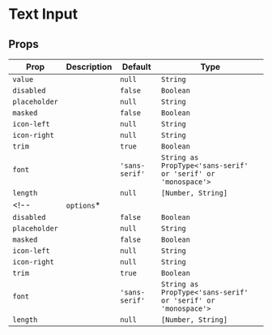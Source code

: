 # Text Input

## Props
| Prop          | Description | Default        | Type                                                         |
|---------------|-------------|----------------|--------------------------------------------------------------|
| `value`       |             | `null`         | `String`                                                     |
| `disabled`    |             | `false`        | `Boolean`                                                    |
| `placeholder` |             | `null`         | `String`                                                     |
| `masked`      |             | `false`        | `Boolean`                                                    |
| `icon-left`   |             | `null`         | `String`                                                     |
| `icon-right`  |             | `null`         | `String`                                                     |
| `trim`        |             | `true`         | `Boolean`                                                    |
| `font`        |             | `'sans-serif'` | `String as PropType<'sans-serif' or 'serif' or 'monospace'>` |
| `length`      |             | `null`         | `[Number, String]`                                           |
<!-- | `options`*    |             |                | `Object as PropType<Options>`                                | -->
| `disabled`    |             | `false`        | `Boolean`                                                    |
| `placeholder` |             | `null`         | `String`                                                     |
| `masked`      |             | `false`        | `Boolean`                                                    |
| `icon-left`   |             | `null`         | `String`                                                     |
| `icon-right`  |             | `null`         | `String`                                                     |
| `trim`        |             | `true`         | `Boolean`                                                    |
| `font`        |             | `'sans-serif'` | `String as PropType<'sans-serif' or 'serif' or 'monospace'>` |
| `length`      |             | `null`         | `[Number, String]`                                           |
